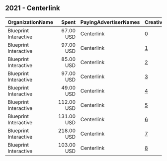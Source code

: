 ## 2021 - Centerlink 
|OrganizationName|Spent|PayingAdvertiserNames|CreativeUrls|Impressions|Genders|AgeBrackets|CountryCodes|BillingAddresses|CandidateBallotInformation|
|:---|---:|:---|:---|---:|:---|:---|:---|:---|:---|
|Blueprint Interactive|67.00 USD|Centerlink|[0](https://www.snap.com/political-ads/asset/683d7eb949d8494ae36306287666f4c4872d67b29ec64d5b4adcf39b7c975679?mediaType=png)|26,528||17-|united states|"1220 19th Street NW,Washington,20036,US"||
|Blueprint Interactive|97.00 USD|Centerlink|[1](https://www.snap.com/political-ads/asset/a294874a6387d7cf11b1cc0cfb902cae1fd441868ba4f23654269b9fde0ea6ac?mediaType=png)|42,323||17-|united states|"1220 19th Street NW,Washington,20036,US"||
|Blueprint Interactive|85.00 USD|Centerlink|[2](https://www.snap.com/political-ads/asset/b54ee6123f2d220bcd6098880b1b32344bcf78d9691bb69c7963342286903e52?mediaType=png)|38,133||17-|united states|"1220 19th Street NW,Washington,20036,US"||
|Blueprint Interactive|97.00 USD|Centerlink|[3](https://www.snap.com/political-ads/asset/9f3eaf8a07e22556233df882ea39d0aee68c6b3290f2b3763c88e9889143a619?mediaType=png)|44,098||17-|united states|"1220 19th Street NW,Washington,20036,US"||
|Blueprint Interactive|49.00 USD|Centerlink|[4](https://www.snap.com/political-ads/asset/39f5326753fae7ecbcce2b3d823091091f2c05c5c80fd3d3e282581e7e1f8749?mediaType=png)|23,542||17-|united states|"1220 19th Street NW,Washington,20036,US"||
|Blueprint Interactive|112.00 USD|Centerlink|[5](https://www.snap.com/political-ads/asset/1da52e061801f941322e927ead8ff6ad57391017e1d9fc83c296b74dad05d1dc?mediaType=png)|52,329||17-|united states|"1220 19th Street NW,Washington,20036,US"||
|Blueprint Interactive|131.00 USD|Centerlink|[6](https://www.snap.com/political-ads/asset/d24c30a8ec3fc0eef2a2df63e37f06eb910fac7b4b4385928827cc9f85b33a61?mediaType=png)|50,373||17-|united states|"1220 19th Street NW,Washington,20036,US"||
|Blueprint Interactive|218.00 USD|Centerlink|[7](https://www.snap.com/political-ads/asset/b50c4ef60010e55e697bef7cad5c8a55fbc80a01033d04cce8f16bab5869e76c?mediaType=png)|95,313||17-|united states|"1220 19th Street NW,Washington,20036,US"||
|Blueprint Interactive|103.00 USD|Centerlink|[8](https://www.snap.com/political-ads/asset/dc00b32c9f565995aaef35e876a91351443bc00f5b6a344accdfeae5ebdf6c30?mediaType=png)|48,568||17-|united states|"1220 19th Street NW,Washington,20036,US"||
